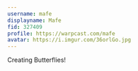 ```yaml
---
username: mafe
displayname: Mafe
fid: 327409
profile: https://warpcast.com/mafe
avatar: https://i.imgur.com/36orlGo.jpg
---
```

Creating Butterflies!  
